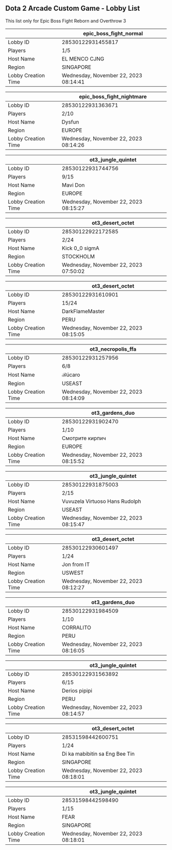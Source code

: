 ## Dota 2 Arcade Custom Game - Lobby List

This list only for Epic Boss Fight Reborn and Overthrow 3

|  | epic_boss_fight_normal |
| ------ | ------ |
| Lobby ID | 28530122931455817 |
| Players | 1/5 |
| Host Name | EL MENCO CJNG |
| Region | SINGAPORE |
| Lobby Creation Time | Wednesday, November 22, 2023 08:14:41 |


|  | epic_boss_fight_nightmare |
| ------ | ------ |
| Lobby ID | 28530122931363671 |
| Players | 2/10 |
| Host Name | Dysfun |
| Region | EUROPE |
| Lobby Creation Time | Wednesday, November 22, 2023 08:14:26 |


|  | ot3_jungle_quintet |
| ------ | ------ |
| Lobby ID | 28530122931744756 |
| Players | 9/15 |
| Host Name | Mavi Don |
| Region | EUROPE |
| Lobby Creation Time | Wednesday, November 22, 2023 08:15:27 |


|  | ot3_desert_octet |
| ------ | ------ |
| Lobby ID | 28530122922172585 |
| Players | 2/24 |
| Host Name | Kick 0_0 sigmA |
| Region | STOCKHOLM |
| Lobby Creation Time | Wednesday, November 22, 2023 07:50:02 |


|  | ot3_desert_octet |
| ------ | ------ |
| Lobby ID | 28530122931610901 |
| Players | 15/24 |
| Host Name | DarkFlameMaster |
| Region | PERU |
| Lobby Creation Time | Wednesday, November 22, 2023 08:15:05 |


|  | ot3_necropolis_ffa |
| ------ | ------ |
| Lobby ID | 28530122931257956 |
| Players | 6/8 |
| Host Name | ℬúcaro |
| Region | USEAST |
| Lobby Creation Time | Wednesday, November 22, 2023 08:14:09 |


|  | ot3_gardens_duo |
| ------ | ------ |
| Lobby ID | 28530122931902470 |
| Players | 1/10 |
| Host Name | Смотрите кирпич |
| Region | EUROPE |
| Lobby Creation Time | Wednesday, November 22, 2023 08:15:52 |


|  | ot3_jungle_quintet |
| ------ | ------ |
| Lobby ID | 28530122931875003 |
| Players | 2/15 |
| Host Name | Vuvuzela Virtuoso Hans Rudolph |
| Region | USEAST |
| Lobby Creation Time | Wednesday, November 22, 2023 08:15:47 |


|  | ot3_desert_octet |
| ------ | ------ |
| Lobby ID | 28530122930601497 |
| Players | 1/24 |
| Host Name | Jon from IT |
| Region | USWEST |
| Lobby Creation Time | Wednesday, November 22, 2023 08:12:27 |


|  | ot3_gardens_duo |
| ------ | ------ |
| Lobby ID | 28530122931984509 |
| Players | 1/10 |
| Host Name | CORRALITO |
| Region | PERU |
| Lobby Creation Time | Wednesday, November 22, 2023 08:16:05 |


|  | ot3_jungle_quintet |
| ------ | ------ |
| Lobby ID | 28530122931563892 |
| Players | 6/15 |
| Host Name | Derios pipipi |
| Region | PERU |
| Lobby Creation Time | Wednesday, November 22, 2023 08:14:57 |


|  | ot3_desert_octet |
| ------ | ------ |
| Lobby ID | 28531598442600751 |
| Players | 1/24 |
| Host Name | Di ka mabibitin sa Eng Bee Tin |
| Region | SINGAPORE |
| Lobby Creation Time | Wednesday, November 22, 2023 08:18:01 |


|  | ot3_jungle_quintet |
| ------ | ------ |
| Lobby ID | 28531598442598490 |
| Players | 1/15 |
| Host Name | FEAR |
| Region | SINGAPORE |
| Lobby Creation Time | Wednesday, November 22, 2023 08:18:01 |


